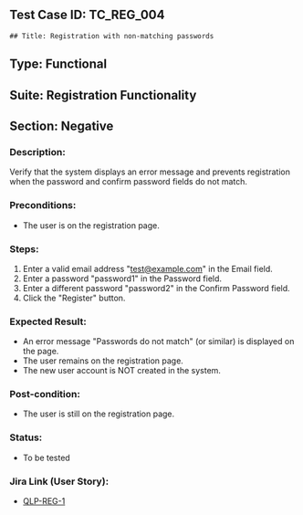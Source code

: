 ## Test Case ID: TC_REG_004
    ## Title: Registration with non-matching passwords
## Type: Functional
## Suite: Registration Functionality
## Section: Negative

### Description:
Verify that the system displays an error message and prevents registration when the password and confirm password fields do not match.

### Preconditions:
* The user is on the registration page.

### Steps:
1. Enter a valid email address "test@example.com" in the Email field.
2. Enter a password "password1" in the Password field.
3. Enter a different password "password2" in the Confirm Password field.
4. Click the "Register" button.

### Expected Result:
* An error message "Passwords do not match" (or similar) is displayed on the page.
* The user remains on the registration page.
* The new user account is NOT created in the system.

### Post-condition:
* The user is still on the registration page.
### Status:
* To be tested

### Jira Link (User Story):
* [QLP-REG-1](../user-stories/register-new-user.md)